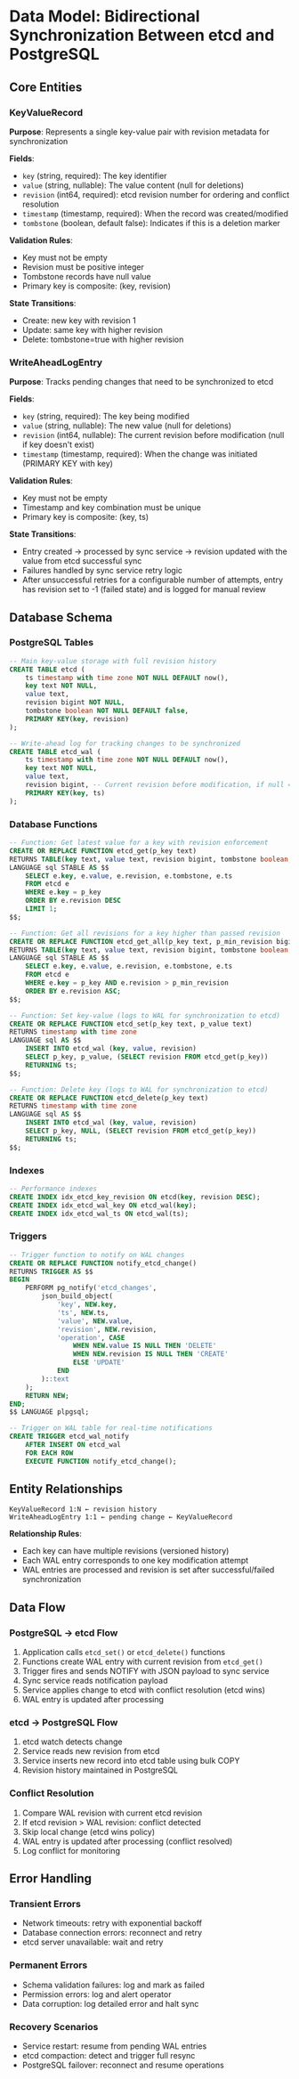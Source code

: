# Data Model: Bidirectional Synchronization Between etcd and PostgreSQL

## Core Entities

### KeyValueRecord

**Purpose**: Represents a single key-value pair with revision metadata for synchronization

**Fields**:

- `key` (string, required): The key identifier
- `value` (string, nullable): The value content (null for deletions)
- `revision` (int64, required): etcd revision number for ordering and conflict resolution
- `timestamp` (timestamp, required): When the record was created/modified
- `tombstone` (boolean, default false): Indicates if this is a deletion marker

**Validation Rules**:

- Key must not be empty
- Revision must be positive integer
- Tombstone records have null value
- Primary key is composite: (key, revision)

**State Transitions**:

- Create: new key with revision 1
- Update: same key with higher revision
- Delete: tombstone=true with higher revision

### WriteAheadLogEntry

**Purpose**: Tracks pending changes that need to be synchronized to etcd

**Fields**:

- `key` (string, required): The key being modified
- `value` (string, nullable): The new value (null for deletions)
- `revision` (int64, nullable): The current revision before modification (null if key doesn't exist)
- `timestamp` (timestamp, required): When the change was initiated (PRIMARY KEY with key)

**Validation Rules**:

- Key must not be empty
- Timestamp and key combination must be unique
- Primary key is composite: (key, ts)

**State Transitions**:

- Entry created → processed by sync service → revision updated with the value from etcd successful sync
- Failures handled by sync service retry logic
- After unsuccessful retries for a configurable number of attempts, entry has revision set to -1 (failed state) and is logged for manual review

## Database Schema

### PostgreSQL Tables

```sql
-- Main key-value storage with full revision history
CREATE TABLE etcd (
    ts timestamp with time zone NOT NULL DEFAULT now(),
    key text NOT NULL,
    value text,
    revision bigint NOT NULL,
    tombstone boolean NOT NULL DEFAULT false,
    PRIMARY KEY(key, revision)
);

-- Write-ahead log for tracking changes to be synchronized
CREATE TABLE etcd_wal (
    ts timestamp with time zone NOT NULL DEFAULT now(),
    key text NOT NULL,
    value text,
    revision bigint, -- Current revision before modification, if null = new key. After sync: -1 = failed, >0 = valid synced from etcd
    PRIMARY KEY(key, ts)
);
```

### Database Functions

```sql
-- Function: Get latest value for a key with revision enforcement
CREATE OR REPLACE FUNCTION etcd_get(p_key text)
RETURNS TABLE(key text, value text, revision bigint, tombstone boolean, ts timestamp with time zone)
LANGUAGE sql STABLE AS $$
    SELECT e.key, e.value, e.revision, e.tombstone, e.ts
    FROM etcd e
    WHERE e.key = p_key
    ORDER BY e.revision DESC
    LIMIT 1;
$$;

-- Function: Get all revisions for a key higher than passed revision
CREATE OR REPLACE FUNCTION etcd_get_all(p_key text, p_min_revision bigint DEFAULT 0)
RETURNS TABLE(key text, value text, revision bigint, tombstone boolean, ts timestamp with time zone)
LANGUAGE sql STABLE AS $$
    SELECT e.key, e.value, e.revision, e.tombstone, e.ts
    FROM etcd e
    WHERE e.key = p_key AND e.revision > p_min_revision
    ORDER BY e.revision ASC;
$$;

-- Function: Set key-value (logs to WAL for synchronization to etcd)
CREATE OR REPLACE FUNCTION etcd_set(p_key text, p_value text)
RETURNS timestamp with time zone
LANGUAGE sql AS $$
    INSERT INTO etcd_wal (key, value, revision)
    SELECT p_key, p_value, (SELECT revision FROM etcd_get(p_key))
    RETURNING ts;
$$;

-- Function: Delete key (logs to WAL for synchronization to etcd)
CREATE OR REPLACE FUNCTION etcd_delete(p_key text)
RETURNS timestamp with time zone
LANGUAGE sql AS $$
    INSERT INTO etcd_wal (key, value, revision)
    SELECT p_key, NULL, (SELECT revision FROM etcd_get(p_key))
    RETURNING ts;
$$;
```

### Indexes

```sql
-- Performance indexes
CREATE INDEX idx_etcd_key_revision ON etcd(key, revision DESC);
CREATE INDEX idx_etcd_wal_key ON etcd_wal(key);
CREATE INDEX idx_etcd_wal_ts ON etcd_wal(ts);
```

### Triggers

```sql
-- Trigger function to notify on WAL changes
CREATE OR REPLACE FUNCTION notify_etcd_change()
RETURNS TRIGGER AS $$
BEGIN
    PERFORM pg_notify('etcd_changes', 
        json_build_object(
            'key', NEW.key,
            'ts', NEW.ts,
            'value', NEW.value,
            'revision', NEW.revision,
            'operation', CASE 
                WHEN NEW.value IS NULL THEN 'DELETE'
                WHEN NEW.revision IS NULL THEN 'CREATE'
                ELSE 'UPDATE'
            END
        )::text
    );
    RETURN NEW;
END;
$$ LANGUAGE plpgsql;

-- Trigger on WAL table for real-time notifications
CREATE TRIGGER etcd_wal_notify
    AFTER INSERT ON etcd_wal
    FOR EACH ROW
    EXECUTE FUNCTION notify_etcd_change();
```

## Entity Relationships

```code
KeyValueRecord 1:N ← revision history
WriteAheadLogEntry 1:1 ← pending change ← KeyValueRecord
```

**Relationship Rules**:

- Each key can have multiple revisions (versioned history)
- Each WAL entry corresponds to one key modification attempt
- WAL entries are processed and revision is set after successful/failed synchronization

## Data Flow

### PostgreSQL → etcd Flow

1. Application calls `etcd_set()` or `etcd_delete()` functions
2. Functions create WAL entry with current revision from `etcd_get()`
3. Trigger fires and sends NOTIFY with JSON payload to sync service
4. Sync service reads notification payload
5. Service applies change to etcd with conflict resolution (etcd wins)
6. WAL entry is updated after processing

### etcd → PostgreSQL Flow

1. etcd watch detects change
2. Service reads new revision from etcd
3. Service inserts new record into etcd table using bulk COPY
4. Revision history maintained in PostgreSQL

### Conflict Resolution

1. Compare WAL revision with current etcd revision
2. If etcd revision > WAL revision: conflict detected
3. Skip local change (etcd wins policy)
4. WAL entry is updated after processing (conflict resolved)
5. Log conflict for monitoring

## Error Handling

### Transient Errors

- Network timeouts: retry with exponential backoff
- Database connection errors: reconnect and retry
- etcd server unavailable: wait and retry

### Permanent Errors

- Schema validation failures: log and mark as failed
- Permission errors: log and alert operator
- Data corruption: log detailed error and halt sync

### Recovery Scenarios

- Service restart: resume from pending WAL entries
- etcd compaction: detect and trigger full resync
- PostgreSQL failover: reconnect and resume operations
